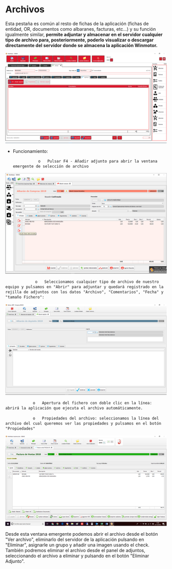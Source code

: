# Archivos

Esta pestaña es común al resto de fichas de la aplicación \(fichas de entidad, OR, documentos como albaranes, facturas, etc...\) y su función igualmente similar, **permite adjuntar y almacenar en el servidor cualquier tipo de archivo para, posteriormente, poderlo visualizar o descargar directamente del servidor donde se almacena la aplicación Winmotor.**

![](../../../../.gitbook/assets/image%20%28420%29.png)

* Funcionamiento:

                 o   Pulsar F4 - Añadir adjunto para abrir la ventana emergente de selección de archivo

![](../../../../.gitbook/assets/image%20%2844%29.png)

                 o   Seleccionamos cualquier tipo de archivo de nuestro equipo y pulsamos en "Abrir" para adjuntar y quedará registrado en la rejilla de adjuntos con los datos "Archivo", "Comentarios", "Fecha" y "tamaño Fichero":

![](../../../../.gitbook/assets/image%20%28174%29.png)

                o   Apertura del fichero con doble clic en la línea: abrirá la aplicación que ejecuta el archivo automáticamente.

                o   Propiedades del archivo: seleccionamos la línea del archivo del cual queremos ver las propiedades y pulsamos en el botón "Propiedades"

![](../../../../.gitbook/assets/image%20%28195%29.png)

Desde esta ventana emergente podemos abrir el archivo desde el botón "Ver archivo", eliminarlo del servidor de la aplicación pulsando en "Eliminar", asignarle un grupo y añadir una imagen usando el check. También podremos eliminar el archivo desde el panel de adjuntos, seleccionando el archivo a eliminar y pulsando en el botón "Eliminar Adjunto".

